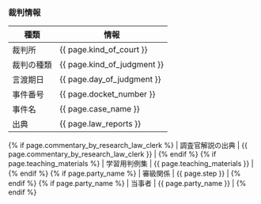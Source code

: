 ### 裁判情報


| 種類 | 情報 |
| --- | --- |
| 裁判所 | {{ page.kind_of_court }} |
| 裁判の種類 |  {{ page.kind_of_judgment }}  |
| 言渡期日 |  {{ page.day_of_judgment }}  |
| 事件番号 |  {{ page.docket_number }}  |
| 事件名 |  {{ page.case_name }}  |
| 出典 |  {{ page.law_reports }}  |
{% if page.commentary_by_research_law_clerk %}
| 調査官解説の出典 |  {{ page.commentary_by_research_law_clerk }}  |
{% endif %}
{% if page.teaching_materials %}
| 学習用判例集 |  {{ page.teaching_materials }}  |
{% endif %}
{% if page.party_name %}
| 審級関係 |  {{ page.step }}  |
{% endif %}
{% if page.party_name %}
| 当事者 |  {{ page.party_name }}  |
{% endif %}
